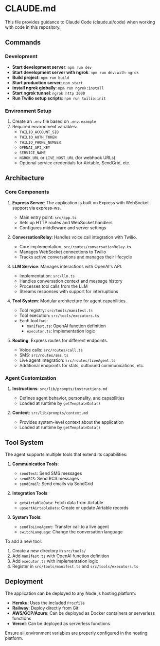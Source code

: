 # CLAUDE.md

This file provides guidance to Claude Code (claude.ai/code) when working with code in this repository.

## Commands

### Development

- **Start development server**: `npm run dev`
- **Start development server with ngrok**: `npm run dev:with-ngrok`
- **Build project**: `npm run build`
- **Start production server**: `npm start`
- **Install ngrok globally**: `npm run ngrok:install`
- **Start ngrok tunnel**: `ngrok http 3000`
- **Run Twilio setup scripts**: `npm run twilio:init`

### Environment Setup

1. Create an `.env` file based on `.env.example`
2. Required environment variables:
   - `TWILIO_ACCOUNT_SID`
   - `TWILIO_AUTH_TOKEN`
   - `TWILIO_PHONE_NUMBER`
   - `OPENAI_API_KEY`
   - `SERVICE_NAME`
   - `NGROK_URL` or `LIVE_HOST_URL` (for webhook URLs)
   - Optional service credentials for Airtable, SendGrid, etc.

## Architecture

### Core Components

1. **Express Server**: The application is built on Express with WebSocket support via express-ws.
   - Main entry point: `src/app.ts`
   - Sets up HTTP routes and WebSocket handlers
   - Configures middleware and server settings

2. **ConversationRelay**: Handles voice call integration with Twilio.
   - Core implementation: `src/routes/conversationRelay.ts`
   - Manages WebSocket connections to Twilio
   - Tracks active conversations and manages their lifecycle

3. **LLM Service**: Manages interactions with OpenAI's API.
   - Implementation: `src/llm.ts`
   - Handles conversation context and message history
   - Processes tool calls from the LLM
   - Streams responses with support for interruptions

4. **Tool System**: Modular architecture for agent capabilities.
   - Tool registry: `src/tools/manifest.ts`
   - Tool execution: `src/tools/executors.ts`
   - Each tool has:
     - `manifest.ts`: OpenAI function definition
     - `executor.ts`: Implementation logic

5. **Routing**: Express routes for different endpoints.
   - Voice calls: `src/routes/call.ts`
   - SMS: `src/routes/sms.ts`
   - Live agent integration: `src/routes/liveAgent.ts`
   - Additional endpoints for stats, outbound communications, etc.

### Agent Customization

1. **Instructions**: `src/lib/prompts/instructions.md`
   - Defines agent behavior, personality, and capabilities
   - Loaded at runtime by `getTemplateData()`

2. **Context**: `src/lib/prompts/context.md`
   - Provides system-level context about the application
   - Loaded at runtime by `getTemplateData()`

## Tool System

The agent supports multiple tools that extend its capabilities:

1. **Communication Tools**:
   - `sendText`: Send SMS messages
   - `sendRCS`: Send RCS messages
   - `sendEmail`: Send emails via SendGrid

2. **Integration Tools**:
   - `getAirtableData`: Fetch data from Airtable
   - `upsertAirtableData`: Create or update Airtable records

3. **System Tools**:
   - `sendToLiveAgent`: Transfer call to a live agent
   - `switchLanguage`: Change the conversation language

To add a new tool:
1. Create a new directory in `src/tools/`
2. Add `manifest.ts` with OpenAI function definition
3. Add `executor.ts` with implementation logic
4. Register in `src/tools/manifest.ts` and `src/tools/executors.ts`

## Deployment

The application can be deployed to any Node.js hosting platform:

- **Heroku**: Uses the included `Procfile`
- **Railway**: Deploy directly from Git
- **AWS/GCP/Azure**: Can be deployed as Docker containers or serverless functions
- **Vercel**: Can be deployed as serverless functions

Ensure all environment variables are properly configured in the hosting platform.